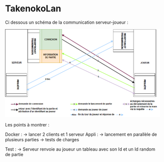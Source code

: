 # TakenokoLan


Ci dessous un schéma de la communication serveur-joueur :

![routes](routes.png)

Les points à montrer :

Docker : 
    -> lancer 2 clients et 1 serveur
    Appli : 
    -> lancement en parallèle de plusieurs parties 
    -> tests de charges
    
Test :
    -> Serveur renvoie au joueur un tableau avec son Id et un Id random de partie
    

    
